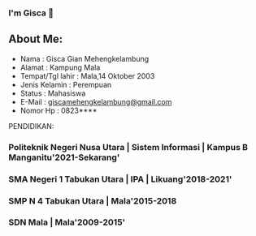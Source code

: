   ### I'm Gisca 👋

  ## About Me:
   - Nama             : Gisca Gian Mehengkelambung
   - Alamat           : Kampung Mala
   - Tempat/Tgl lahir : Mala,14 Oktober 2003
   - Jenis Kelamin    : Perempuan
   - Status           : Mahasiswa
   - E-Mail           : giscamehengkelambung@gmail.com
   - Nomor Hp         : 0823****


  PENDIDIKAN:
  
 ### Politeknik Negeri Nusa Utara | Sistem Informasi | Kampus B Manganitu'2021-Sekarang'
 
 ### SMA Negeri 1 Tabukan Utara   | IPA | Likuang'2018-2021'
 
 ### SMP N 4 Tabukan Utara        | Mala'2015-2018
 
 ### SDN Mala                     | Mala'2009-2015'
 
 <br />
 <br />





